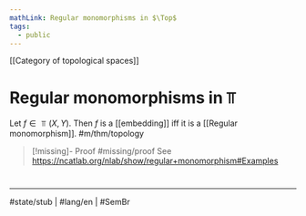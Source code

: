 ```yaml
---
mathLink: Regular monomorphisms in $\Top$
tags:
  - public
---
```

[[Category of topological spaces]]
# Regular monomorphisms in $\Top$

Let $f \in \Top(X,Y)$.
Then $f$ is a [[embedding]] iff it is a [[Regular monomorphism]]. #m/thm/topology 

> [!missing]- Proof
> #missing/proof
> See <https://ncatlab.org/nlab/show/regular+monomorphism#Examples>

#
---
#state/stub | #lang/en | #SemBr

